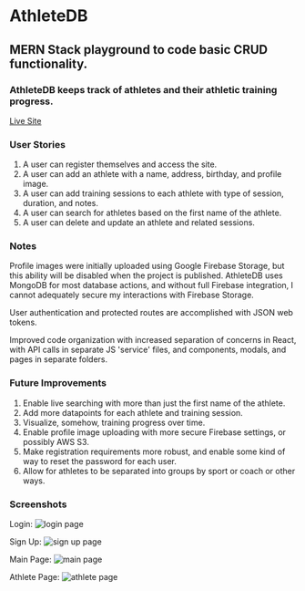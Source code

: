 # AthleteDB

## MERN Stack playground to code basic CRUD functionality.

### AthleteDB keeps track of athletes and their athletic training progress. 

[Live Site](https://project-skookum.herokuapp.com/)

### User Stories

1. A user can register themselves and access the site.
2. A user can add an athlete with a name, address, birthday, and profile image.
3. A user can add training sessions to each athlete with type of session, duration, and notes. 
4. A user can search for athletes based on the first name of the athlete. 
5. A user can delete and update an athlete and related sessions.

### Notes

Profile images were initially uploaded using Google Firebase Storage, but this ability will be disabled when the project is published. AthleteDB uses MongoDB for most database actions, and without full Firebase integration, I cannot adequately secure my interactions with Firebase Storage. 

User authentication and protected routes are accomplished with JSON web tokens. 

Improved code organization with increased separation of concerns in React, with API calls in separate JS 'service' files, and components, modals, and pages in separate folders. 

### Future Improvements

1. Enable live searching with more than just the first name of the athlete.
2. Add more datapoints for each athlete and training session.
3. Visualize, somehow, training progress over time.
4. Enable profile image uploading with more secure Firebase settings, or possibly AWS S3. 
5. Make registration requirements more robust, and enable some kind of way to reset the password for each user. 
6. Allow for athletes to be separated into groups by sport or coach or other ways. 

### Screenshots

Login:
![login page](https://i.imgur.com/ljc0vKJ.png)

Sign Up: 
![sign up page](https://i.imgur.com/mvxYCph.png)

Main Page: 
![main page](https://i.imgur.com/qgAbnPE.png)

Athlete Page: 
![athlete page](https://i.imgur.com/PSb8MCF.png)